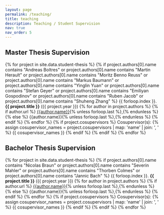 ```yaml
---
layout: page
permalink: /teaching/
title: teaching
description: Teaching / Student Supervision
nav: true
nav_order: 5
---
```


## Master Thesis Supervision

{% for project in site.data.student-thesis %}
{% if project.authors[0].name contains "Andreas Boltres" or project.authors[0].name contains "Martin Herault" or project.authors[0].name contains "Moritz Benno Reuss" or project.authors[0].name contains "Markus Baumann" or project.authors[0].name contains "Yinglin Yuan" or project.authors[0].name contains "Stefan Geyer" or project.authors[0].name contains "Emiliyan Gospodinov" or project.authors[0].name contains "Ruben Jacob" or project.authors[0].name contains "Shuheng Zhang" %}
{{ forloop.index }}.
<strong>{{ project.title }}</strong> ({{ project.year }})
{% for author in project.authors %}
    {% if author.url %}
        <a href="{{author.url}}">{{author.name}}</a>{% unless forloop.last %},{% endunless %}
    {% else %}
        {{author.name}}{% unless forloop.last %},{% endunless %}
    {% endif %}
{% endfor %}
{% if project.cosupervisors %}
Cosupervisor(s): {% assign cosupervisor_names = project.cosupervisors | map: 'name' | join: ', ' %}
{{ cosupervisor_names }}
{% endif %}
{% endif %}
{% endfor %}

## Bachelor Thesis Supervision

{% for project in site.data.student-thesis %}
{% if project.authors[0].name contains "Nicolas Braun" or project.authors[0].name contains "Severin Mahler" or project.authors[0].name contains "Thorben Colmes" or project.authors[0].name contains "Jannic Bach" %}
{{ forloop.index }}.
<strong>{{ project.title }}</strong> ({{ project.year }})
{% for author in project.authors %}
    {% if author.url %}
        <a href="{{author.url}}">{{author.name}}</a>{% unless forloop.last %},{% endunless %}
    {% else %}
        {{author.name}}{% unless forloop.last %},{% endunless %}
    {% endif %}
{% endfor %}
{% if project.cosupervisors %}
Cosupervisor(s): {% assign cosupervisor_names = project.cosupervisors | map: 'name' | join: ', ' %}
{{ cosupervisor_names }}
{% endif %}
{% endif %}
{% endfor %}
